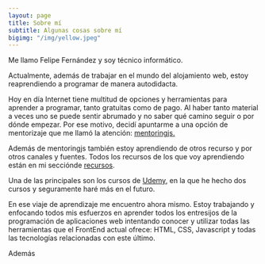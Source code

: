 ```yaml
---
layout: page
title: Sobre mí
subtitle: Algunas cosas sobre mí
bigimg: "/img/yellow.jpeg"
---
```


Me llamo Felipe Fernández y soy técnico informático.

Actualmente, además de trabajar en el mundo del alojamiento web, estoy reaprendiendo a programar de manera autodidacta. 

Hoy en día Internet tiene multitud de opciones y herramientas para aprender a programar, tanto gratuitas como de pago. Al haber tanto material a veces uno se puede sentir abrumado y no saber qué camino seguir o por dónde empezar. Por ese motivo, decidí apuntarme a una opción de mentorizaje que me llamó la atención: [mentoringjs.](http://mentoringjs.com/) 

Además de mentoringjs también estoy aprendiendo de otros recurso y por otros canales y fuentes. Todos los recursos de los que voy aprendiendo están en mi secciónde [recursos](https://felipefcor.github.io/recursos).

Una de las principales son los cursos de [Udemy](https://www.udemy.com/), en la que he hecho dos cursos y seguramente haré más en el futuro.

En ese viaje de aprendizaje me encuentro ahora mismo. Estoy trabajando y enfocando todos mis esfuerzos en aprender todos los entresijos de la programación de aplicaciones web intentando conocer y utilizar todas las herramientas que el FrontEnd actual ofrece: HTML, CSS, Javascript y todas las tecnologías relacionadas con este último.

Además 
